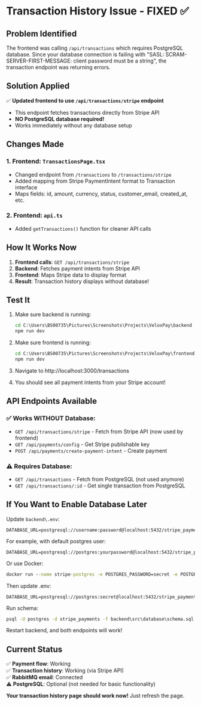 # Transaction History Issue - FIXED ✅

## Problem Identified

The frontend was calling `/api/transactions` which requires PostgreSQL database. Since your database connection is failing with "SASL: SCRAM-SERVER-FIRST-MESSAGE: client password must be a string", the transaction endpoint was returning errors.

## Solution Applied

✅ **Updated frontend to use `/api/transactions/stripe` endpoint**
- This endpoint fetches transactions directly from Stripe API
- **NO PostgreSQL database required!**
- Works immediately without any database setup

## Changes Made

### 1. Frontend: `TransactionsPage.tsx`
- Changed endpoint from `/transactions` to `/transactions/stripe`
- Added mapping from Stripe PaymentIntent format to Transaction interface
- Maps fields: id, amount, currency, status, customer_email, created_at, etc.

### 2. Frontend: `api.ts`
- Added `getTransactions()` function for cleaner API calls

## How It Works Now

1. **Frontend calls**: `GET /api/transactions/stripe`
2. **Backend**: Fetches payment intents from Stripe API
3. **Frontend**: Maps Stripe data to display format
4. **Result**: Transaction history displays without database!

## Test It

1. Make sure backend is running:
   ```cmd
   cd C:\Users\BS00735\Pictures\Screenshots\Projects\VeloxPay\backend
   npm run dev
   ```

2. Make sure frontend is running:
   ```cmd
   cd C:\Users\BS00735\Pictures\Screenshots\Projects\VeloxPay\frontend
   npm run dev
   ```

3. Navigate to http://localhost:3000/transactions

4. You should see all payment intents from your Stripe account!

## API Endpoints Available

### ✅ Works WITHOUT Database:
- `GET /api/transactions/stripe` - Fetch from Stripe API (now used by frontend)
- `GET /api/payments/config` - Get Stripe publishable key
- `POST /api/payments/create-payment-intent` - Create payment

### ⚠️ Requires Database:
- `GET /api/transactions` - Fetch from PostgreSQL (not used anymore)
- `GET /api/transactions/:id` - Get single transaction from PostgreSQL

## If You Want to Enable Database Later

Update `backend\.env`:
```properties
DATABASE_URL=postgresql://username:password@localhost:5432/stripe_payments
```

For example, with default postgres user:
```properties
DATABASE_URL=postgresql://postgres:yourpassword@localhost:5432/stripe_payments
```

Or use Docker:
```cmd
docker run --name stripe-postgres -e POSTGRES_PASSWORD=secret -e POSTGRES_DB=stripe_payments -p 5432:5432 -d postgres:15
```

Then update .env:
```properties
DATABASE_URL=postgresql://postgres:secret@localhost:5432/stripe_payments
```

Run schema:
```cmd
psql -U postgres -d stripe_payments -f backend\src\database\schema.sql
```

Restart backend, and both endpoints will work!

## Current Status

✅ **Payment flow**: Working  
✅ **Transaction history**: Working (via Stripe API)  
✅ **RabbitMQ email**: Connected  
⚠️ **PostgreSQL**: Optional (not needed for basic functionality)

**Your transaction history page should work now!** Just refresh the page.
